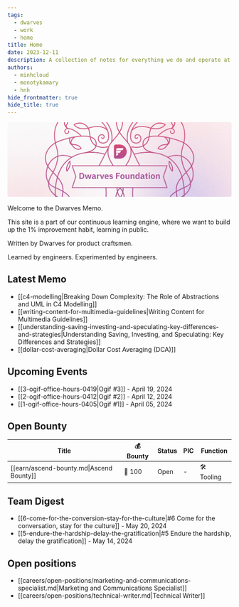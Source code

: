 ```yaml
---
tags:
  - dwarves
  - work
  - home
title: Home
date: 2023-12-11
description: A collection of notes for everything we do and operate at Dwarves. This is where we keep our internal notes.
authors:
  - minhcloud
  - monotykamary
  - hnh
hide_frontmatter: true
hide_title: true
---
```


![](assets/home_cover.webp)

Welcome to the Dwarves Memo.

This site is a part of our continuous learning engine, where we want to build up the 1% improvement habit, learning in public.

Written by Dwarves for product craftsmen.

Learned by engineers. Experimented by engineers.

## Latest Memo
- [[c4-modelling|Breaking Down Complexity: The Role of Abstractions and UML in C4 Modelling]]
- [[writing-content-for-multimedia-guidelines|Writing Content for Multimedia Guidelines]]
- [[understanding-saving-investing-and-speculating-key-differences-and-strategies|Understanding Saving, Investing, and Speculating: Key Differences and Strategies]]
- [[dollar-cost-averaging|Dollar Cost Averaging (DCA)]]

## Upcoming Events
- [[3-ogif-office-hours-0419|Ogif #3]] - April 19, 2024
- [[2-ogif-office-hours-0412|Ogif #2]] - April 12, 2024
- [[1-ogif-office-hours-0405|Ogif #1]] - April 05, 2024

## Open Bounty
| Title                                    | 💰 Bounty | Status | PIC | Function  |
| ---------------------------------------- | -------- | ------ | --- | --------- |
| [[earn/ascend-bounty.md\|Ascend Bounty]] | 🧊 100    | Open   | \-  | 🛠️ Tooling |

## Team Digest

- [[6-come-for-the-conversion-stay-for-the-culture|#6 Come for the conversation, stay for the culture]] - May 20, 2024
- [[5-endure-the-hardship-delay-the-gratification|#5 Endure the hardship, delay the gratification]] - May 14, 2024

## Open positions
- [[careers/open-positions/marketing-and-communications-specialist.md|Marketing and Communications Specialist]]
- [[careers/open-positions/technical-writer.md|Technical Writer]]
